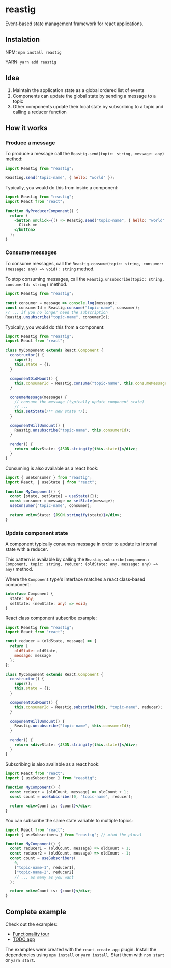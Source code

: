 # reastig

Event-based state management framework for react applications.

## Instalation

NPM: `npm install reastig`

YARN: `yarn add reastig`

## Idea

1. Maintain the application state as a global ordered list of events
2. Components can update the global state by sending a message to a topic
3. Other components update their local state by subscribing to a topic and calling a reducer function

## How it works

### Produce a message

To produce a message call the `Reastig.send(topic: string, message: any)` method:

```jsx
import Reastig from "reastig";

Reasting.send("topic-name", { hello: "world" });
```

Typically, you would do this from inside a component:

```jsx
import Reastig from "reastig";
import React from "react";

function MyProducerComponent() {
  return (
    <button onClick={() => Reastig.send("topic-name", { hello: "world" })}>
      Click me
    </button>
  );
}
```

### Consume messages

To consume messages, call the `Reastig.consume(topic: string, consumer: (message: any) => void): string` method.

To stop consuming messages, call the `Reastig.unsubscribe(topic: string, consumerId: string)` method.

```jsx
import Reastig from "reastig";

const consumer = message => console.log(message);
const consumerId = Reastig.consume("topic-name", consumer);
// ... if you no longer need the subscription
Reastig.unsubscribe("topic-name", consumerId);
```

Typically, you would do this from a component:

```jsx
import Reastig from "reastig";
import React from "react";

class MyComponent extends React.Component {
  constructor() {
    super();
    this.state = {};
  }

  componentDidMount() {
    this.consumerId = Reastig.consume("topic-name", this.consumeMessage);
  }

  consumeMessage(message) {
    // consume the message (typically update component state)
    // ...
    this.setState(/** new state */);
  }

  componentWillUnmount() {
    Reastig.unsubscribe("topic-name", this.consumerId);
  }

  render() {
    return <div>State: {JSON.stringify(this.state)}</div>;
  }
}
```

Consuming is also available as a react hook:

```jsx
import { useConsumer } from "reastig";
import React, { useState } from "react";

function MyComponent() {
  const [state, setState] = useState({});
  const consumer = message => setState(message);
  useConsumer("topic-name", consumer);

  return <div>State: {JSON.stringify(state)}</div>;
}
```

### Update component state

A component typically consumes message in order to update its internal state with a reducer.

This pattern is available by calling the `Reastig.subscribe(component: Component, topic: string, reducer: (oldState: any, message: any) => any)` method.

Where the `Component` type's interface matches a react class-based component:

```ts
interface Component {
  state: any;
  setState: (newState: any) => void;
}
```

React class component subscribe example:

```jsx
import Reastig from "reastig";
import React from "react";

const reducer = (oldState, message) => {
  return {
    oldState: oldState,
    message: message
  };
};

class MyComponent extends React.Component {
  constructor() {
    super();
    this.state = {};
  }

  componentDidMount() {
    this.consumerId = Reastig.subscribe(this, "topic-name", reducer);
  }

  componentWillUnmount() {
    Reastig.unsubscribe("topic-name", this.consumerId);
  }

  render() {
    return <div>State: {JSON.stringify(this.state)}</div>;
  }
}
```

Subscribing is also available as a react hook:

```jsx
import React from "react";
import { useSubscriber } from "reastig";

function MyComponent() {
  const reducer = (oldCount, message) => oldCount + 1;
  const count = useSubscriber(0, "topic-name", reducer);

  return <div>Count is: {count}</div>;
}
```

You can subscribe the same state variable to multiple topics:

```jsx
import React from "react";
import { useSubscribers } from "reastig"; // mind the plural

function MyComponent() {
  const reducer1 = (oldCount, message) => oldCount + 1;
  const reducer2 = (oldCount, message) => oldCount - 1;
  const count = useSubscribers(
    0,
    ["topic-name-1", reducer1],
    ["topic-name-2", reducer2]
    // ... as many as you want
  );

  return <div>Count is: {count}</div>;
}
```

## Complete example

Check out the examples:

- [Functionality tour](./example/counter)
- [TODO app](./example/todo)

The examples were created with the `react-create-app` plugin.
Install the dependencies using `npm install` or `yarn install`.
Start them with `npm start` or `yarn start`.
